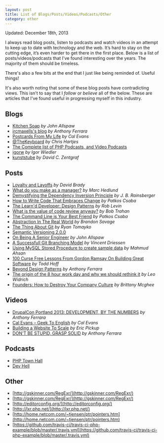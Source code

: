 ```yaml
---
layout: post
title: List of Blogs/Posts/Videos/Podcasts/Other
category: other
---
```


Updated: December 18th, 2013

I always read blog posts, listen to podcasts and watch videos in an attempt to
keep up to date with technology and the web. It’s hard to stay on the cutting
edge, it’s even harder to get there in the first place. Below is a list of
posts/videos/podcasts that I've found interesting over the years. The majority
of them should be timeless.
<!--more-->

There's also a few bits at the end that I just like being reminded of. Useful
things!

It's also worth noting that some of these blog posts have contradicting views.
This isn't to say that I *follow* or *believe* all of the below. These are articles
that I've found useful in progressing myself in this industry.

## Blogs

- [Kitchen Soap](http://www.kitchensoap.com/) *by John Allspaw*
- [ircmaxells's blog](http://blog.ircmaxell.com/) *by Anthony Ferrara*
- [Postcards From My Life](http://blog.calevans.com/) *by Cal Evans*
- [@TheKeyboard](http://www.littlehart.net/atthekeyboard/) *by Chris Hartjes*
- [The Complete list of PHP Podcasts, and Video Podcasts](http://www.phppodcasts.com/)
- [igorw](https://igor.io/) *by Igor Wiedler*
- [kunststube](http://kunststube.net/) *by David C. Zentgraf*

## Posts

- [Loyalty and Layoffs](http://heartmindcode.com/2013/08/16/loyalty-and-layoffs/) *by David Brady*
- [What do you make as a manager?](https://medium.com/this-happened-to-me/b5436855a995) *by Marc Hedlund*
- [Demystifying the Dependency Inversion Principle](http://blog.thecodewhisperer.com/2013/01/29/consequences-of-dependency-inversion-principle/) *by J. B. Rainsberger*
- [How to Write Code That Embraces Change](http://net.tutsplus.com/tutorials/how-to-write-code-that-embraces-change/) *by Patkos Csaba*
- [The Learn'd Developer: Design Patterns](http://roblevintennis.github.io/the-learn-d-developer-design-patterns/) *by Rob Levin*
- [What is the value of code review anyway?](https://secure.phabricator.com/phame/post/view/619/) *by Bob Trahan*
- [The Command Line is Your Best Friend](http://net.tutsplus.com/tutorials/tools-and-tips/the-command-line-is-your-best-friend/) *by Patkos Csaba*
- [Abstraction In The Real World](http://www.brandonsavage.net/abstraction-in-the-real-world/) *by Brandon Savage*
- [The Thing About Git](http://tomayko.com/writings/the-thing-about-git) *by Ryan Tomayko*
- [Semantic Versioning 2.0.0](http://semver.org/spec/v2.0.0.html)
- [On Being A Senior Engineer](http://www.kitchensoap.com/2012/10/25/on-being-a-senior-engineer/) *by John Allspaw*
- [A Successfull Git Branching Model](http://nvie.com/posts/a-successful-git-branching-model/) *by Vincent Driessen*
- [Using MySQL Stored Procedure to create sample data](http://thinkdiff.net/mysql/using-mysql-stored-procedure-to-create-sample-data/) *by Mahmud Ahsan*
- [100 Curse Free Lessons From Gordon Ramsay On Building Great Software](http://highscalability.com/blog/2013/8/12/100-curse-free-lessons-from-gordon-ramsay-on-building-great.html) *by Todd Hoff*
- [Beyond Design Patterns](http://blog.ircmaxell.com/2013/09/beyond-design-patterns.html) *by Anthony Ferrara*
- [The origin of the 8 hour work day and why we should rethink it](http://blog.bufferapp.com/optimal-work-time-how-long-should-we-work-every-day-the-science-of-mental-strength) *by Leo Widrich*
- [Founders: How to Destroy Your Company Culture](http://southernalpha.com/founders-how-to-destroy-your-company-culture/) *by Brittany Mcghee*

## Videos

- [DrupalCon Portland 2013: DEVELOPMENT, BY THE NUMBERS](https://www.youtube.com/watch?feature=player_embedded&v=fnRwfjMqKM8) *by Anthony Ferrara*
- [Cal Evans – Geek To English](http://vimeo.com/52896407) *by Cal Evans*
- [Building a Website To Scale](http://www.youtube.com/watch?v=RlkCdM_f3p4) *by Eric Pickup*
- [DON'T BE STUPID, GRASP SOLID](https://prague2013.drupal.org/session/dont-be-stupid-grasp-solid) *by Anthony Ferrara*

## Podcasts

- [PHP Town Hall](http://phptownhall.com/)
- [Dev Hell](http://devhell.info/)

## Other

- [http://gskinner.com/RegExr/](http://gskinner.com/RegExr/)
- [http://gskinner.com/RegExr/](http://gskinner.com/RegExr/)
- [http://editorconfig.org/](http://editorconfig.org/)
- [http://lxr.php.net/](http://lxr.php.net/)
- [http://home.netcom.com/~tjensen/ptr/pointers.htm](http://home.netcom.com/~tjensen/ptr/pointers.htm)
- [https://github.com/travis-ci/travis-ci-php-example/blob/master/.travis.yml](https://github.com/travis-ci/travis-ci-php-example/blob/master/.travis.yml)
